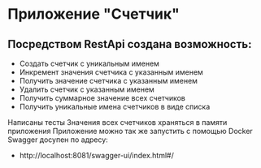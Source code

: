# Приложение "Счетчик"
##  Посредством RestApi создана возможность:
- Создать счетчик с уникальным именем
- Инкремент значения счетчика с указанным именем
- Получить значение счетчика с указанным именем
- Удалить счетчик с указанным именем
- Получить суммарное значение всех счетчиков
- Получить уникальные имена счетчиков в виде списка

Написаны тесты
Значения всех счетчиков храняться в памяти приложения
Приложение можно так же запустить с помощью Docker
Swagger досупен по адресу:
- http://localhost:8081/swagger-ui/index.html#/